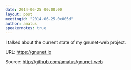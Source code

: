 ```yaml
---
date: 2014-06-25 00:00:00
layout: post
meetingid: "2014-06-25-0x005d"
author: amatus
speakernotes: true
---
```


I talked about the current state of my gnunet-web project.

URL: https://gnunet.io

Source: http://github.com/amatus/gnunet-web

